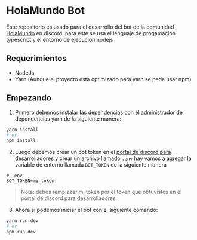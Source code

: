 # HolaMundo Bot

Este repositorio es usado para el desarrollo del bot de la comunidad [HolaMundo](https://discord.gg/sZYgfBJyTm) en discord, para este se usa el lenguaje de progamacion typescript y el entorno de ejecucion nodejs

## Requerimientos
- NodeJs
- Yarn (Aunque el proyecto esta optimizado para yarn se pede usar npm)

## Empezando
1. Primero debemos instalar las dependencias con el administrador de dependencias yarn de la siguiente manera:

```bash
yarn install
# or
npm install
```
2. Luego debemos crear un bot token en el [portal de discord para desarrolladores](https://discord.com/developers/applications) y crear un archivo llamado `.env` hay vamos a agregar la variable de entorno llamada `BOT_TOKEN` de la siguiente manera
```env
# .env
BOT_TOKEN=mi_token
```
> Nota: debes remplazar mi token por el token que obtuvistes en el portal de discord para desarrolladores

3. Ahora si podemos iniciar el bot con el siguiente comando:
```bash
yarn run dev
# or 
npm run dev
```
